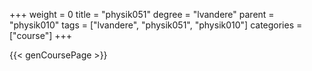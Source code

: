 +++
weight = 0
title = "physik051"
degree = "lvandere"
parent = "physik010"
tags = ["lvandere", "physik051", "physik010"]
categories = ["course"]
+++

{{< genCoursePage >}}

